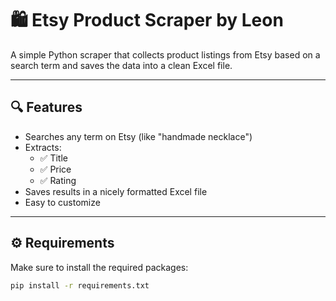  # 🛍️ Etsy Product Scraper by Leon

A simple Python scraper that collects product listings from Etsy based on a search term and saves the data into a clean Excel file.

---

## 🔍 Features
- Searches any term on Etsy (like "handmade necklace")
- Extracts:
  - ✅ Title
  - ✅ Price
  - ✅ Rating
- Saves results in a nicely formatted Excel file
- Easy to customize

---

## ⚙️ Requirements

Make sure to install the required packages:

```bash
pip install -r requirements.txt
